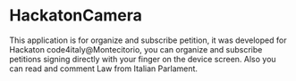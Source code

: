 HackatonCamera
==============
This application is for organize and subscribe petition, it was developed for Hackaton code4italy@Montecitorio, you can organize and subscribe petitions signing directly with your finger on the device screen. Also you can read and comment Law from Italian Parlament.